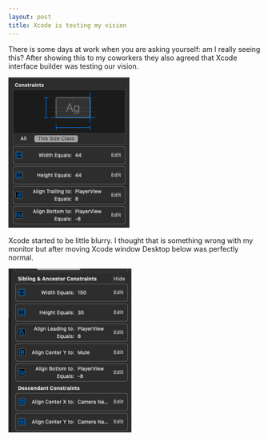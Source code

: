 ```yaml
---
layout: post
title: Xcode is testing my vision
---
```


There is some days at work when you are asking yourself: am I really seeing this?
After showing this to my coworkers they also agreed that Xcode interface builder was testing our vision. 

![My helpful screenshot](img/2018-11-24-xcode-is-testing-my-vision/1.png)

Xcode started to be little blurry. I thought that is something wrong with my monitor but after moving Xcode window Desktop below was perfectly normal.

![My helpful screenshot](img/2018-11-24-xcode-is-testing-my-vision/2.png)
